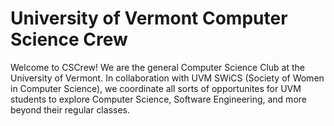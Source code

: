 # University of Vermont Computer Science Crew
Welcome to CSCrew! We are the general Computer Science Club at the University of Vermont. In collaboration with UVM SWiCS (Society of Women in Computer Science), we coordinate all sorts of opportunites for UVM students to explore Computer Science, Software Engineering, and more beyond their regular classes.
